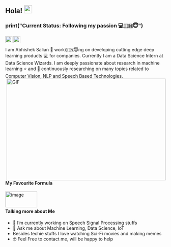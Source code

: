 ## Hola! <img src="https://media.giphy.com/media/hvRJCLFzcasrR4ia7z/giphy.gif" width="25px"> 
### print("Current Status: Following my passion 💻🇮🇳😇")
<a href="https://discord.gg/qUbApEc">
</a>
<a href="https://twitter.com/ACSalian">
  <img align="left" amazing people!alt="Abhishek Salian | Twitter" width="22px" src="https://cdn.jsdelivr.net/npm/simple-icons@v3/icons/twitter.svg" />
</a>
<a href="https://www.linkedin.com/in/abhishek-c-salian/">
  <img align="left" alt="Abhishek's LinkdeIN" width="22px" src="https://cdn.jsdelivr.net/npm/simple-icons@v3/icons/linkedin.svg" />
</a>

<br />
<br />
I am Abhishek Salian 🙂 worki🇮🇳😇ng on developing cutting edge deep learning products 💻 for companies. Currently I am a Data Science Intern at Data Science Wizards. I am deeply passionate about research in machine learning ⭐️ and 🎯 continuously researching on many topics related to Computer Vision, NLP and Speech Based Technologies.

 <img align="right" alt="GIF" src="https://i.stack.imgur.com/ifmfj.gif" width="500" height="320" />

 #### **My Favourite Formula**
 
 <img align="left" alt="image" src="https://cdn.mos.cms.futurecdn.net/BT4GR5JKJJTudF6kUGEqg7.jpg" width="100" height="50" />
 
 <br />
 <br />
 
 
 
#### **Talking more about Me**
- 🔭 I’m currently working on Speech Signal Processing stuffs
- 💬 Ask me about Machine Learning, Data Science, IoT
- Besides techie stuffs I love watching Sci-Fi movies and making memes
- 🤓 Feel Free to contact me, will be happy to help
